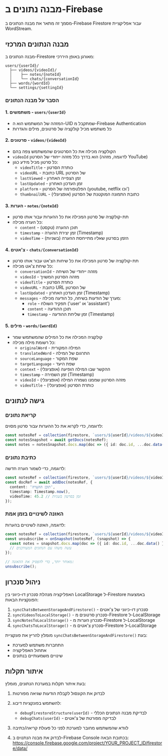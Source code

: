 # מבנה נתונים ב-Firebase

מסמך זה מתאר את מבנה הנתונים ב-Firebase Firestore עבור אפליקציית WordStream.

## מבנה הנתונים המרכזי

מבנה הנתונים ב-Firestore מאורגן באופן היררכי:

```
users/{userId}/
  ├── videos/{videoId}/
  │    ├── notes/{noteId}
  │    └── chats/{conversationId}
  ├── words/{wordId}
  └── settings/{settingId}
```

### הסבר על מבנה הנתונים

#### 1. **משתמשים** - `users/{userId}`
- המזהה של המשתמש הוא ה-UID שמתקבל מ-Firebase Authentication
- כל משתמש מכיל קולקציה של סרטונים, מילים והגדרות

#### 2. **סרטונים** - `videos/{videoId}`
- הקולקציה מכילה את כל הסרטונים שהמשתמש צפה בהם
- `videoId` הוא בדרך כלל מזהה ייחודי של הסרטון (לדוגמה, מזהה YouTube)
- כל סרטון מכיל מידע כגון:
  - `videoTitle` - כותרת הסרטון
  - `videoURL` - כתובת URL של הסרטון
  - `lastViewed` - זמן הצפייה האחרון
  - `lastUpdated` - זמן העדכון האחרון
  - `platform` - הפלטפורמה של הסרטון (youtube, netflix וכו')
  - `thumbnailURL` - כתובת התמונה המוקטנת של הסרטון (אופציונלי)

#### 3. **הערות** - `notes/{noteId}`
- תת-קולקציה של סרטון המכילה את כל ההערות עבור אותו סרטון
- כל הערה מכילה:
  - `content` - תוכן ההערה (טקסט)
  - `timestamp` - זמן יצירת ההערה (Timestamp)
  - `videoTime` - הזמן בסרטון שאליו מתייחסת ההערה (בשניות)

#### 4. **צ'אטים** - `chats/{conversationId}`
- תת-קולקציה של סרטון המכילה את כל שיחות הצ'אט עבור אותו סרטון
- כל שיחת צ'אט מכילה:
  - `conversationId` - מזהה ייחודי של השיחה
  - `videoId` - מזהה הסרטון המשויך
  - `videoTitle` - כותרת הסרטון
  - `videoURL` - כתובת URL של הסרטון
  - `lastUpdated` - זמן העדכון האחרון (Timestamp)
  - `messages` - מערך של הודעות בשיחה, כל הודעה מכילה:
    - `role` - תפקיד השולח ('user' או 'assistant')
    - `content` - תוכן ההודעה
    - `timestamp` - זמן שליחת ההודעה (Timestamp)

#### 5. **מילים** - `words/{wordId}`
- קולקציה המכילה את כל המילים שהמשתמש שמר
- כל רשומת מילה מכילה:
  - `originalWord` - המילה המקורית
  - `translatedWord` - התרגום של המילה
  - `sourceLanguage` - שפת המקור
  - `targetLanguage` - שפת היעד
  - `context` - ההקשר שבו המילה הופיעה (אופציונלי)
  - `timestamp` - זמן השמירה (Timestamp)
  - `videoId` - מזהה הסרטון שממנו נשמרה המילה (אופציונלי)
  - `videoTitle` - כותרת הסרטון (אופציונלי)

## גישה לנתונים

### קריאת נתונים
לדוגמה, כדי לקרוא את כל ההערות עבור סרטון מסוים:

```typescript
const notesRef = collection(firestore, `users/${userId}/videos/${videoId}/notes`);
const notesSnapshot = await getDocs(notesRef);
const notes = notesSnapshot.docs.map(doc => ({ id: doc.id, ...doc.data() }));
```

### כתיבת נתונים
לדוגמה, כדי לשמור הערה חדשה:

```typescript
const notesRef = collection(firestore, `users/${userId}/videos/${videoId}/notes`);
const docRef = await addDoc(notesRef, {
  content: 'תוכן ההערה',
  timestamp: Timestamp.now(),
  videoTime: 45.2 // זמן בסרטון בשניות
});
```

### האזנה לשינויים בזמן אמת
לדוגמה, האזנה לשינויים בהערות:

```typescript
const notesRef = collection(firestore, `users/${userId}/videos/${videoId}/notes`);
const unsubscribe = onSnapshot(notesRef, (snapshot) => {
  const notes = snapshot.docs.map(doc => ({ id: doc.id, ...doc.data() }));
  // עשה משהו עם הנתונים המעודכנים
});

// מאוחר יותר, כדי להפסיק את ההאזנה:
unsubscribe();
```

## ניהול סנכרון

האפליקציה מנהלת סנכרון דו-כיווני בין LocalStorage ל-Firestore באמצעות הפונקציות הבאות:

1. `syncChatsBetweenStorageAndFirestore()` - סנכרון דו-כיווני של צ'אטים
2. `syncVideosToLocalStorage()` - סנכרון סרטונים מ-Firestore ל-LocalStorage
3. `syncNotesToLocalStorage()` - סנכרון הערות מ-Firestore ל-LocalStorage
4. `syncChatsToLocalStorage()` - סנכרון צ'אטים מ-Firestore ל-LocalStorage

מומלץ להריץ את פונקציית `syncChatsBetweenStorageAndFirestore()` בעת:
- התחברות משתמש למערכת
- אתחול האפליקציה
- שינויים משמעותיים בנתונים

## איתור תקלות

בעת איתור תקלות במערכת הנתונים, מומלץ:

1. לבדוק את הקונסול לקבלת הודעות שגיאה מפורטות
2. להשתמש בפונקציות דיבוג:
   - `debugFirestoreStructure(userId)` - לבדיקת מבנה הנתונים הכללי
   - `debugChats(userId)` - לבדיקה מפורטת של צ'אטים

3. לוודא שהמשתמש מחובר למערכת לפני כל פעולת קריאה/כתיבה
4. לבדוק את מבנה הנתנוים ב-Firebase Console בכתובת הבאה:
   https://console.firebase.google.com/project/YOUR_PROJECT_ID/firestore/data/ 